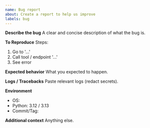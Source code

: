 ```yaml
---
name: Bug report
about: Create a report to help us improve
labels: bug
---
```


**Describe the bug**
A clear and concise description of what the bug is.

**To Reproduce**
Steps:
1. Go to '...'
2. Call tool / endpoint '...'
3. See error

**Expected behavior**
What you expected to happen.

**Logs / Tracebacks**
Paste relevant logs (redact secrets).

**Environment**
- OS:
- Python: 3.12 / 3.13
- Commit/Tag:

**Additional context**
Anything else.
